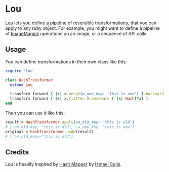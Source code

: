 Lou
===

Lou lets you define a pipeline of reversible transformations, that you can apply to any ruby object. For example, you might want to define a pipeline of [ImageMagick](http://www.imagemagick.org) operations on an image, or a sequence of API calls.

Usage
-----

You can define transformations in their own class like this:

~~~ruby
require 'lou'

class HashTransformer
  extend Lou

  transform forward { |x| x.merge(a_new_key: 'this is new') }.backward { |x| x.delete(:a_new_key) && x }
  transform forward { |x| x.flatten }.backward { |x| Hash[*x] }
end
~~~

Then you can use it like this:

~~~ruby
result = HashTransformer.apply(an_old_key: 'this is old')
# [:an_old_key, "this is old", :a_new_key, "this is new"]
original = HashTransformer.undo(result)
# {:an_old_key=>"this is old"}
~~~

Credits
-------

Lou is heavily inspired by [Hash Mapper](http://github.com/ismasan) by [Ismael Celis](http://github.com/ismasan).